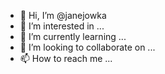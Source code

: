 - 👋 Hi, I’m @janejowka
- 👀 I’m interested in ...
- 🌱 I’m currently learning ...
- 💞️ I’m looking to collaborate on ...
- 📫 How to reach me ...

<!---
janejowka/janejowka is a ✨ special ✨ repository because its `README.md` (this file) appears on your GitHub profile.
You can click the Preview link to take a look at your changes.
--->
